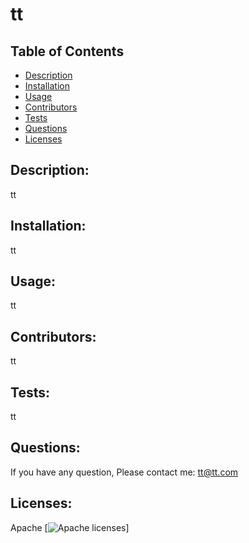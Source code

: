 # tt

## Table of Contents
- [Description](#description)
- [Installation](#installation)
- [Usage](#usage)
- [Contributors](#contributors)
- [Tests](#tests)
- [Questions](#questions)
- [Licenses](#licenses)

## Description:
tt
## Installation:
tt
## Usage:
tt
## Contributors:
tt
## Tests:
tt
## Questions:
If you have any question, Please contact me: tt@tt.com
## Licenses:
Apache [![Apache licenses](https://img.shields.io/badge/license-Apache-blue.svg)]

